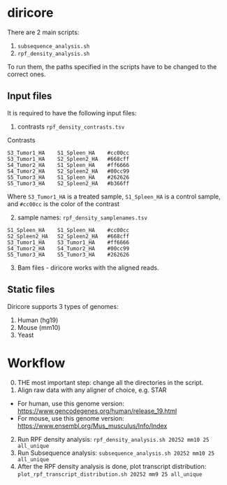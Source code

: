 # diricore

There are 2 main scripts:
1. `subsequence_analysis.sh`
2. `rpf_density_analysis.sh`

To run them, the paths specified in the scripts have to be changed to the correct ones.

## Input files
It is required to have the following input files:

1. contrasts `rpf_density_contrasts.tsv`

Contrasts

```
S3_Tumor1_HA    S1_Spleen_HA    #cc00cc
S3_Tumor1_HA    S2_Spleen2_HA   #668cff
S4_Tumor2_HA    S1_Spleen_HA    #ff6666
S4_Tumor2_HA    S2_Spleen2_HA   #00cc99
S5_Tumor3_HA    S1_Spleen_HA    #262626
S5_Tumor3_HA    S2_Spleen2_HA   #b366ff
```

Where `S3_Tumor1_HA` is a treated sample, `S1_Spleen_HA` is a control sample, and `#cc00cc` is the color of the contrast

2. sample names: `rpf_density_samplenames.tsv`

```
S1_Spleen_HA    S1_Spleen_HA    #cc00cc
S2_Spleen2_HA   S2_Spleen2_HA   #668cff
S3_Tumor1_HA    S3_Tumor1_HA    #ff6666
S4_Tumor2_HA    S4_Tumor2_HA    #00cc99
S5_Tumor3_HA    S5_Tumor3_HA    #262626
```

3. Bam files - diricore works with the aligned reads. 

## Static files

Diricore supports 3 types of genomes:
1. Human (hg19)
2. Mouse (mm10)
3. Yeast

# Workflow
0. THE most important step: change all the directories in the script. 
1. Align raw data with any aligner of choice, e.g. STAR
  * For human, use this genome version: https://www.gencodegenes.org/human/release_19.html
  * For mouse, use this genome version: https://www.ensembl.org/Mus_musculus/Info/Index 
2. Run RPF density analysis: `rpf_density_analysis.sh 20252 mm10 25 all_unique`
3. Run Subsequence analysis: `subsequence_analysis.sh 20252 mm10 25 all_unique`
4. After the RPF density analysis is done, plot transcript distribution: `plot_rpf_transcript_distribution.sh 20252 mm9 25 all_unique`

